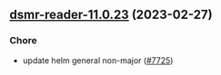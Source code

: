 

## [dsmr-reader-11.0.23](https://github.com/truecharts/charts/compare/dsmr-reader-11.0.22...dsmr-reader-11.0.23) (2023-02-27)

### Chore

- update helm general non-major ([#7725](https://github.com/truecharts/charts/issues/7725))
  
  